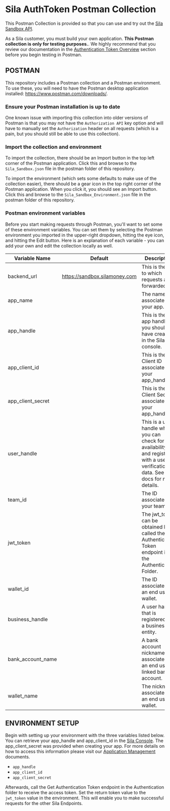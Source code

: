 # Sila AuthToken Postman Collection

This Postman Collection is provided so that you can use and try out the [Sila Sandbox API](https://docs.silamoney.com/).

As a Sila customer, you must build your own application. **This Postman collection is only for testing purposes.**. We highly recommend that you review our documentation in the [Authentication Token Overview](https://docs.silamoney.com/docs/auth-token-overview) section before you begin testing in Postman.

## POSTMAN
This repository includes a Postman collection and a Postman environment. To use these, you will need to have the Postman desktop application installed: https://www.postman.com/downloads/. 

### Ensure your Postman installation is up to date
One known issue with importing this collection into older versions of Postman is that you may not have the `Authorization API` key option and will have to manually set the `Authorization` header on all requests (which is a pain, but you should still be able to use this collection).

### Import the collection and environment
To import the collection, there should be an Import button in the top left corner of the Postman application. Click this and browse to the `Sila_Sandbox.json` file in the postman folder of this repository.

To import the environment (which sets some defaults to make use of the collection easier), there should be a gear icon in the top right corner of the Postman application. When you click it, you should see an Import button. Click this and browse to the `Sila_Sandbox_Environment.json` file in the postman folder of this repository.

### Postman environment variables
Before you start making requests through Postman, you'll want to set some of these environment variables. You can set them by selecting the Postman environment you imported in the upper-right dropdown, hitting the eye icon, and hitting the Edit button. Here is an explanation of each variable - you can add your own and edit the collection locally as well.


| Variable Name                                                       | Default                       | Description                                      |
|---------------------------------------------------------------------|-------------------------------|--------------------------------------------------|
| backend_url                                                         | https://sandbox.silamoney.com | This is the url to which requests are forwarded. |
| app_name                                                            |                               | The name associated to your app.                 |
| app_handle                                                          |                               | This is the app handle you should have created in the Sila console. |
| app_client_id |                               | This is the Client ID associated to your app_handle |
| app_client_secret |                               | This is the Client Secret associated to your app_handle |
| user_handle |                               | This is a user handle which you can check for availability and register with a user's verification data. See our docs for more details. |
| team_id |                               | The ID associated to your team. |
| jwt_token |                               | The jwt_token can be obtained by called the Get Authentication Token endpoint in the Authentication Folder. |
| wallet_id |                               | The ID associated to an end user’s wallet. |
| business_handle | | A user handle that is registered as a business entity. |
| bank_account_name | | A bank account nickname associated to an end user’s linked bank account. |
| wallet_name | | The nickname associated to an end user’s wallet. |



## ENVIRONMENT SETUP
Begin with setting up your environment with the three variables listed below. You can retrieve your app_handle and app_client_id in the [Sila Console](https://console.silamoney.com/). The app_client_secret was provided when creating your app. For more details on how to access this information please visit our [Application Management](https://docs.silamoney.com/docs/console-application-management) documents.
* `app_handle`
* `app_client_id`
* `app_client_secret`

Afterwards, call the Get Authentication Token endpoint in the Authentication folder to receive the access token. Set the return token value to the `jwt_token` value in the environment. This will enable you to make successful requests for the other Sila Endpoints.
